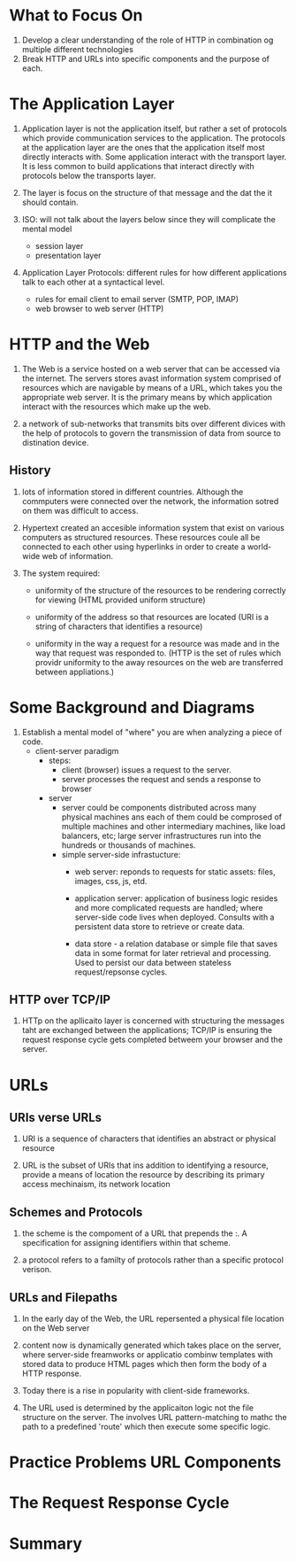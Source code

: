 # What to Focus On

1. Develop a clear understanding of the role of HTTP in combination og multiple different technologies
2. Break HTTP and URLs into specific components and the purpose of each.

# The Application Layer 
1. Application layer is not the application itself, but rather a set of protocols which provide communication services to the application. The protocols at the application layer are the ones that the application itself most directly interacts with. Some application interact with the transport layer. It is less common to build applications that interact directly with protocols below the transports layer. 

2. The layer is focus on the structure of that message and the dat the it should contain.


3. ISO: will not talk about the layers below since they will complicate the mental model
    - session layer
    - presentation layer 
    
4. Application Layer Protocols: different rules for how different applications talk to each other at a syntactical level.
    - rules for email client to email server (SMTP, POP, IMAP)
    - web browser to web server (HTTP)

# HTTP and the Web

1. The Web is a service hosted on a web server that can be accessed via the internet. The servers stores avast information system comprised of resources which are navigable by means of a URL, which takes you the appropriate web server. It is the primary means by which application interact with the resources which make up the web. 

2. a network of sub-networks that transmits bits over different divices with the help of protocols to govern the transmission of data from source to distination device. 

## History 

1. lots of information stored in different countries. Although the commputers were connected over the network, the information sotred on them was difficult to access. 

2. Hypertext created an accesible information system that exist on various computers as structured resources. These resources coule all be connected to each other using hyperlinks in order to create a world-wide web of information.

3. The system required: 
    - uniformity of the structure of the resources to be rendering correctly for viewing (HTML provided uniform structure)
    - uniformity of the address so that resources are located (URI is a string of characters that identifies a resource)

    - uniformity in the way a request for a resource was made and in the way that request was responded to. (HTTP is the set of rules which providr uniformity to the away resources on the web are transferred between appliations.)


# Some Background and Diagrams

1. Establish a mental model of "where" you are when analyzing a piece of code. 
    - client-server paradigm
        - steps:
            - client (browser) issues a request to the server. 
            - server processes the request and sends a response to browser 
        - server 
            - server could be components distributed across many physical machines ans each of them could be comprosed of multiple machines and other intermediary machines, like load balancers, etc; large server infrastructures run into the hundreds or thousands of machines.
            - simple server-side infrastucture: 
                - web server: reponds to requests for static assets: files, images, css, js, etd.
                - application server: application of business logic resides and more complicated requests are handled; where server-side code lives when deployed. Consults with a persistent data store to retrieve or create data. 

                - data store  - a relation database or simple file that saves data in some format for later retrieval and processing. Used to persist our data between stateless request/repsonse cycles.
                
## HTTP over TCP/IP 

1. HTTp on the apllicaito layer is concerned with structuring the messages taht are exchanged between the applications; TCP/IP is ensuring the request response cycle gets completed betweem your browser and the server.

# URLs

## URIs verse URLs 

1. URI is a sequence of characters that identifies an abstract or physical resource

2. URL is the subset of URIs that ins addition to identifying a resource, provide a means of location the resource by describing its primary access mechinaism, its network location

## Schemes and Protocols 

1. the scheme is the compoment of a URL that prepends the :. A specification for assigning identifiers within that scheme.

2. a protocol refers to a familty of protocols rather than a specific protocol verison.

## URLs and Filepaths

1. In the early day of the Web, the URL repersented a physical file location on the Web server

2. content now is dynamically generated which takes place on the server, where server-side freamworks or applicatio combinw templates with stored data to produce HTML pages which then form the body of a HTTP response. 

3. Today there is a rise in popularity with client-side frameworks.

4. The URL used is determined by the applicaiton logic not the file structure on the server. The involves URL pattern-matching to mathc the path to a predefined 'route' which then execute some specific logic. 

# Practice Problems URL Components 

# The Request Response Cycle 

# Summary 
